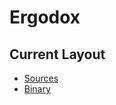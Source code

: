 # Ergodox

## Current Layout

- [Sources](./files/13-ergodox/layout/)
- [Binary](./files/13-ergodox/layout/zsa_ergodox_ez_m32u4_glow_colmak-dh_J0GoW_wONv6D.hex)
